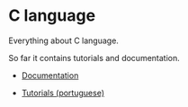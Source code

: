 # C language

Everything about C language.

So far it contains tutorials and documentation.

* [Documentation](doc/readme.md)

* [Tutorials (portuguese)](tutorials/lang/pt)